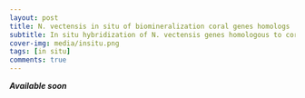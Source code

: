 ```yaml
---
layout: post
title: N. vectensis in situ of biomineralization coral genes homologs
subtitle: In situ hybridization of N. vectensis genes homologous to coral biomineralization-related genes
cover-img: media/insitu.png
tags: [in situ]
comments: true
---
```


**_Available soon_**
